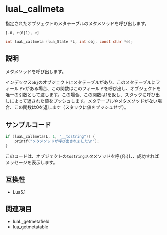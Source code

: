 # luaL_callmeta

指定されたオブジェクトのメタテーブルのメタメソッドを呼び出します。

`[-0, +(0|1), e]`

```c
int luaL_callmeta (lua_State *L, int obj, const char *e);
```

## 説明

メタメソッドを呼び出します。

インデックス`obj`のオブジェクトにメタテーブルがあり、このメタテーブルにフィールド`e`がある場合、この関数はこのフィールドを呼び出し、オブジェクトを唯一の引数として渡します。この場合、この関数は1を返し、スタックに呼び出しによって返された値をプッシュします。メタテーブルやメタメソッドがない場合、この関数は0を返します（スタックに値をプッシュせず）。

## サンプルコード

```c
if (luaL_callmeta(L, 1, "__tostring")) {
    printf("メタメソッドが呼び出されました\n");
}
```

このコードは、オブジェクトの`tostring`メタメソッドを呼び出し、成功すればメッセージを表示します。

## 互換性

- Lua5.1

## 関連項目

- luaL_getmetafield
- lua_getmetatable
